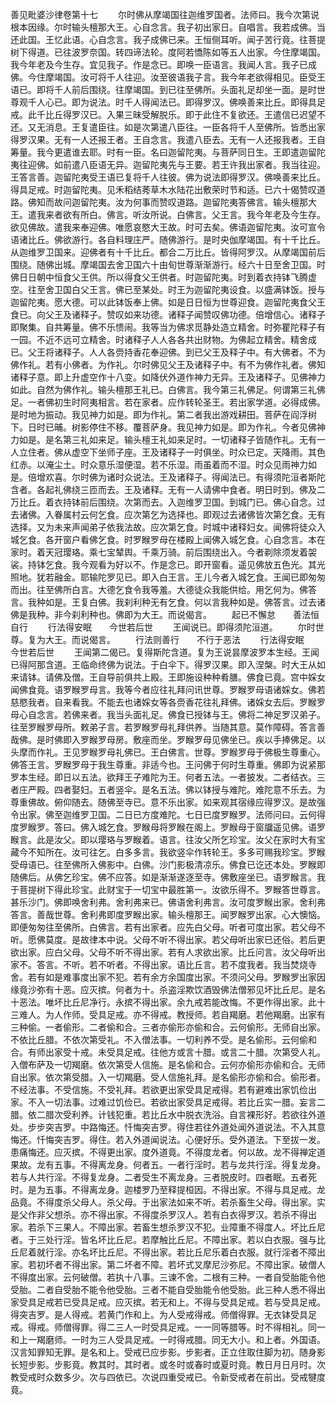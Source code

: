 <!-- { "loadSidebar": true } -->
善见毗婆沙律卷第十七
　　尔时佛从摩竭国往迦维罗国者。法师曰。我今次第说根本因缘。尔时输头檀那大王。心自念言。我子初出家日。自唱言。我若成佛。当还此国。王忆此语。心自念言。我子成佛已来。王恒侧耳听。闻子苦行竟。往菩提树下得道。已往波罗奈国。转四谛法轮。度阿若憍陈如等五人出家。今住摩竭国。我今年老及今生存。宜见我子。作是念已。即唤一臣语言。我闻人言。我子已成佛。今住摩竭国。汝可将千人往迎。汝至彼语我子言。我今年老欲得相见。臣受王语已。即将千人前后围绕。往摩竭国。到已往至佛所。头面礼足却坐一面。是时世尊观千人心已。即为说法。时千人得闻法已。即得罗汉。佛唤善来比丘。即得具足戒。此千比丘得罗汉已。入果三昧受解脱乐。即于此住不复欲还。王遣信已迟望不还。又无消息。王复遣臣往。如是次第遣八臣往。一臣各将千人至佛所。皆悉出家得罗汉果。无有一人还报王者。王自念言。我遣八臣去。无有一人还报我者。王自筹量。我今更遣谁去耶。时有一臣。名曰迦留陀夷。与菩萨同日生。王即遣迦留陀夷往迎佛。如前遣八臣语无异。迦留陀夷先与王要。若王许我出家者。我当往迎。王答言善。迦留陀夷受王语已复将千人往彼。佛为说法即得罗汉。佛唤善来比丘。得具足戒。时迦留陀夷。见禾稻结莠草木水陆花出敷荣时节和适。已六十偈赞叹道路。佛知而故问迦留陀夷。汝为何事而赞叹道路。迦留陀夷答佛言。输头檀那大王。遣我来者欲有所白。佛言。听汝所说。白佛言。父王言。我今年老及今生存。欲见佛故。遣我来奉迎佛。唯愿哀愍大王故。时可去矣。佛语迦留陀夷。汝可宣令语诸比丘。佛欲游行。各自料理庄严。随佛游行。是时央伽摩竭国。有十千比丘。从迦维罗卫国来。迎佛者有十千比丘。都合二万比丘。皆得阿罗汉。从摩竭国前后围绕。随佛出城。摩竭国去舍卫国六十由旬世尊渐渐游行。经六十日至舍卫国。时佛日日朝中恒食父王供。所以得食父王供者。时迦留陀夷。时到着衣持钵飞腾虚空。往至舍卫国白父王言。佛已至某处。时王为迦留陀夷设食。以盛满钵饭。授与迦留陀夷。愿大德。可以此钵饭奉上佛。如是日日恒为世尊迎食。迦留陀夷食父王食已。向父王及诸释子。赞叹如来功德。诸释子闻赞叹佛功德。倍增信心。诸释子即聚集。自共筹量。佛不乐愦闹。我等当为佛求觅静处造立精舍。时弥瞿陀释子有一园。不近不远可立精舍。时诸释子人人各各共出财物。为佛起立精舍。精舍成已。父王将诸释子。人人各赍持香花奉迎佛。到已父王及释子中。有大佛者。不为佛作礼。若有小佛者。为作礼。尔时佛见父王及诸释子中。有不为佛作礼者。佛知诸释子意。即上升虚空作十八变。如降伏外道作神力无异。王及诸释子。见佛神力如此。自然为佛作礼。输头檀那王礼已。白佛言。我今第三礼佛足。何谓第三礼佛足。一者佛初生时阿夷相言。若在家者。应作转轮圣王。若出家学道。必得成佛。是时地为振动。我见神力如是。即为作礼。第二者我出游戏耕田。菩萨在阎浮树下。日时已晡。树影停住不移。覆菩萨身。我见神力如是。即为作礼。今者见佛神力如是。是名第三礼如来足。输头檀王礼如来足时。一切诸释子皆随作礼。无有一人立住者。佛从虚空下坐师子座。王及诸释子一时俱坐。时众已定。天降雨。其色红赤。以淹尘土。时众意乐湿便湿。若不乐湿。雨虽着而不湿。时众见雨神力如是。倍增欢喜。尔时佛为诸时众说法。王及诸释子。得闻法已。有得须陀洹者斯陀含者。各起礼佛绕三匝而去。王及诸释。无有一人请佛中食者。明日时到。佛及二万比丘。着衣持钵前后围绕。次第而去。入迦维罗卫国。到城门已。佛心自念。过去诸佛。入眷属村云何乞食。应次第乞为选择也。即观过去诸佛皆次第乞食。无有选择。又为未来声闻弟子依我法故。应次第乞食。时城中诸释妇女。闻佛将徒众入城乞食。各开窗户看佛乞食。时罗睺罗母在楼殿上闻佛入城乞食。心自念言。本在家时。着天冠璎珞。乘七宝辇舆。千乘万骑。前后围绕出入。今者剃除须发着袈裟。持钵乞食。我今观看为好以不。作是念已。即开窗看。遥见佛放五色光。其光照地。犹若融金。耶输陀罗见已。即入白王言。王儿今者入城乞食。王闻已即匆匆而出。往至佛所白言。大德乞食令我等羞。大德徒众我能供给。用乞何为。佛答言。我种如是。王复白佛。我刹利种无有乞食。何以言我种如是。佛答言。过去诸佛是我种。非今刹利种也。佛即为大王。而说偈言。
　　起已不懈怠　　善法恒自行
　　行法得安眠　　今世若后世
　　王闻说已。即得须陀洹道。
　　尔时世尊。复为大王。而说偈言。
　　行法则善行　　不行于恶法
　　行法得安眠　　今世若后世
　　王闻第二偈已。复得斯陀含道。复为王说昙摩波罗本生经。王闻已得阿那含道。王临命终佛为说法。于白伞下。得罗汉果。即入涅槃。时大王从如来请钵。请佛及僧。王自导前俱共上殿。王即施设种种肴膳。佛食已竟。宫中婇女闻佛食竟。语罗睺罗母言。我等今者应往礼拜问讯世尊。罗睺罗母语诸婇女。佛若慈愍我者。自来看我。不能去也诸婇女等各赍香花往礼拜佛。诸婇女去后。罗睺罗母心自念言。若佛来者。我当头面礼足。佛食已授钵与王。佛将二神足罗汉弟子。往至罗睺罗母所。敕弟子言。若罗睺罗母礼拜供养。当随其意。莫作障碍。答言善哉佛。是时佛即入罗睺罗母房。敷座而坐。罗睺罗母见佛坐已。疾以手捧佛足。以头摩而作礼。王见罗睺罗母礼佛已。王白佛言。世尊。罗睺罗母于佛极生尊重心。佛答王言。罗睺罗母于我生尊重。非适今也。王问佛于何时生尊重。佛即为说紧那罗本生经。即日以五法。欲拜王子难陀为王。何者五法。一者披发。二者结衣。三者庄严殿。四者娶妇。五者竖伞。是名五法。佛以钵授与难陀。难陀意不乐去。为尊重佛故。俯仰随去。随佛至寺已。意不乐出家。如来观其宿缘应得罗汉。是故强令出家。佛至迦维罗卫国。二日已方度难陀。七日已度罗睺罗。法师问曰。云何得度罗睺罗。答曰。佛入城乞食。罗睺母将罗睺在阁上。罗睺母于窗牖遥见佛。语罗睺言。此是汝父。即以璎珞与罗睺着。语言。往汝父所乞珍宝。汝父在家时大有宝藏今不知所在。汝可往乞。白多多言。我欲竖伞作转轮王。多多可赐我珍宝。罗睺受母语已。往至佛所入佛影中。白佛。沙门影极清凉乐。佛食已讫还本处。罗睺即随佛后。从佛乞珍宝。佛不应答。如是渐渐遂逐至寺。佛敷座坐已。语罗睺言。我于菩提树下得此珍宝。此财宝于一切宝中最胜第一。汝欲乐得不。罗睺答世尊言。甚乐沙门。佛即唤舍利弗。舍利弗来已。佛语舍利弗言。汝可度罗睺出家。舍利弗答言。善哉世尊。舍利弗即度罗睺出家。输头檀那王。闻罗睺罗出家。心大懊恼。即便匆匆往至佛所。白佛言。若有出家者。应先白父母。听者可度出家。若父母不听。愿佛莫度。是故律本中说。父母不听不得出家。若父母听出家已还俗。若后更欲出家。应白父母。父母不听不得出家。若有人求欲出家。比丘问言。汝父母听出家不。答言。不听。若不听者。不得出家。语比丘言。若不度我者。我当焚烧寺舍。若有如是难事度出家不犯。若有余方余国度出家。不须问父母。罗睺罗出家因缘竟沙弥有十恶。应灭摈。何者为十。杀盗淫欺饮酒毁佛法僧邪见坏比丘尼。是名十恶法。唯坏比丘尼净行。永摈不得出家。余九戒若能改悔。不更作得出家。此十三难人。为人作师。受具足戒。亦不得戒。教授师。若自羯磨。若他羯磨。出家有三种偷。一者偷形。二者偷和合。三者亦偷形亦偷和合。云何偷形。无师自出家。不依比丘腊。不依次第受礼。不入僧法事。一切利养不受。是名偷形。云何偷和合。有师出家受十戒。未受具足戒。往他方或言十腊。或言二十腊。次第受人礼。入僧布萨及一切羯磨。依次第受人信施。是名偷和合。云何亦偷形亦偷和合。无师自出家。依次第受腊。入一切羯磨。受人信施礼拜。是名偷形亦偷和合。偷形者。不经法事。不受信施。不受礼拜。若欲更出家受具足戒得。若有避难出家饥俭出家。不入一切法事。过难过饥俭已。若欲出家受具足戒得。若比丘实一腊。妄言二腊。依二腊次受利养。计钱犯重。若比丘水中脱衣洗浴。自言裸形好。若欲往外道处。步步突吉罗。中路悔还。忏悔突吉罗。得住若往外道处闻外道说法。不入其意悔还。忏悔突吉罗。得住。若入外道闻说法。心便好乐。受外道法。下至拔一发。患痛悔还。应灭摈。不得更出家。度外道竟。不得度龙者。何以故。龙不得禅定道果故。龙有五事。不得离龙身。何者五。一者行淫时。若与龙共行淫。得复龙身。若与人共行淫。不得复龙身。二者受生不离龙身。三者脱皮时。四者眠。五者死时。是为五事。不得离龙身。迦楼罗乃至释提桓因。不得出家。不得与具足戒。龙品竟。不得度杀父母人。杀父母。于出家法如来不听。若杀畜生父母。得出家。实是父作非父想杀。亦不得出家。不得度杀罗汉人。若有白衣得罗汉。若杀不得出家。若杀下三果人。不障出家。若畜生想杀罗汉不犯。业障重不得度人。坏比丘尼者。于三处行淫。皆名坏比丘尼。若摩触比丘尼。不障出家。若以白衣服。强与比丘尼着就行淫。亦名坏比丘尼。不得出家。若比丘尼乐着白衣服。就行淫者不障出家。若初坏者不得出家。第二坏者不障。若坏式叉摩尼沙弥尼。不障出家。破僧人不得度出家。云何破僧。若执十八事。三谏不舍。二根有三种。一者自受胎能令他受胎。二者自受胎不能令他受胎。三者不能自受胎能令他受胎。此三种人悉不得出家受具足戒若已受具足戒。应灭摈。若无和上。不得与受具足戒。若与受具足戒。得突吉罗。是人得戒。若黄门作和上。为人受戒得戒。师僧得罪。无衣钵受具足戒。得戒。师僧得罪。得二三人一时受具足戒。一一同等腊等。时不得相礼。同一和上一羯磨师。一时为三人受具足戒。一时得戒腊。同无大小。和上者。外国语。汉言知罪知无罪。是名和上。受戒已应步影。步影者。正立住取住脚为初。随身影长短步影。步影竟。教其时。其时者。或冬时或春时或夏时竟。教日月日月时。次教受戒时众数多少。次与四依已。次说四重受戒已。令新受戒者在前出。受戒犍度竟。

